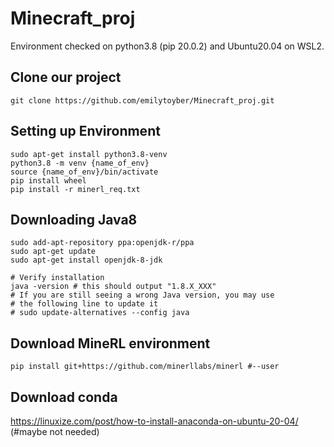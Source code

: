 # Minecraft_proj

Environment checked on python3.8 (pip 20.0.2) and Ubuntu20.04 on WSL2.

## Clone our project
```git clone https://github.com/emilytoyber/Minecraft_proj.git```

## Setting up Environment
```
sudo apt-get install python3.8-venv
python3.8 -m venv {name_of_env}
source {name_of_env}/bin/activate
pip install wheel
pip install -r minerl_req.txt
```

## Downloading Java8
```
sudo add-apt-repository ppa:openjdk-r/ppa
sudo apt-get update
sudo apt-get install openjdk-8-jdk

# Verify installation
java -version # this should output "1.8.X_XXX"
# If you are still seeing a wrong Java version, you may use
# the following line to update it
# sudo update-alternatives --config java
```

## Download MineRL environment
```pip install git+https://github.com/minerllabs/minerl #--user```

## Download conda
https://linuxize.com/post/how-to-install-anaconda-on-ubuntu-20-04/ (#maybe not needed)
